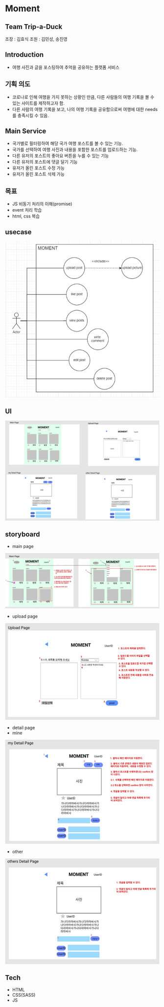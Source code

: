 # Moment

## Team Trip-a-Duck

조장 : 김효식
조원 : 김민성, 송진영

## Introduction

- 여행 사진과 글을 포스팅하여 추억을 공유하는 플랫폼 서비스

## 기획 의도

- 코로나로 인해 여행을 가지 못하는 상황인 만큼, 다른 사람들의 여행 기록을 볼 수 있는 사이트를 제작하고자 함.
- 다른 사람의 여행 기록을 보고, 나의 여행 기록을 공유함으로써 여행에 대한 needs를 충족시킬 수 있음.

## Main Service

- 국가별로 필터링하여 해당 국가 여행 포스트를 볼 수 있는 기능.
- 국가를 선택하여 여행 사진과 내용을 포함한 포스트를 업로드하는 기능.
- 다른 유저의 포스트의 좋아요 버튼을 누를 수 있는 기능
- 다른 유저의 포스트에 댓글 달기 기능
- 유저가 올린 포스트 수정 가능
- 유저가 올린 포스트 삭제 가능

## 목표

- JS 비동기 처리의 이해(promise)
- event 처리 학습
- html, css 복습

## usecase

![](Plan/usecase.jpg)

## UI

![](Plan/ui.jpg)

## storyboard

- main page

![](Plan/story_board/main.jpg)

- upload page

![](story_board/upload.jpg)

- detail page
- mine

![](Plan/story_board/my_detail.jpg)

- other

![](Plan/story_board/other_detail.jpg)

## Tech

- HTML
- CSS(SASS)
- JS
